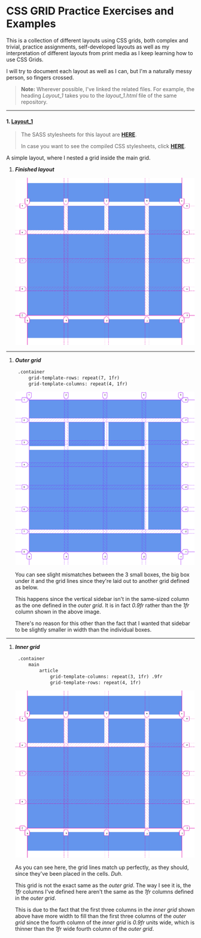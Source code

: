 # CSS GRID Practice Exercises and Examples


This is a collection of different layouts using CSS grids, both complex and trivial, practice assignments, self-developed layouts as well as my interpretation of different layouts from print media as I keep learning how to use CSS Grids. 

I will try to document each layout as well as I can, but I'm a naturally messy person, so fingers crossed.

> **Note:** Wherever possible, I've linked the related files. For example, the heading *Layout_1* takes you to the *layout_1.html* file of the same repository.

------

#### 1. [Layout_1](html/layout_1.html)

> The SASS stylesheets for this layout are **[HERE](assets/layout_1/layout_1.sass)**. 
> 
> In case you want to see the compiled CSS stylesheets, click **[HERE](assets/layout_1/layout_1.css)**.

A simple layout, where I nested a grid inside the main grid. 
1. ***Finished layout***

    ![Layout 1](assets/README/layout_1/Inner&#32;grid.png) 

------
1. ***Outer grid***
  
        .container
            grid-template-rows: repeat(7, 1fr)
            grid-template-columns: repeat(4, 1fr)

    ![Outer grid](assets/README/layout_1/Outer&#32;grid.png)

    You can see slight mismatches between the 3 small boxes, the big box under it and the grid lines since they're laid out to another grid defined as below.

    This happens since the vertical sidebar isn't in the same-sized column as the one defined in the *outer grid*. It is in fact *0.9fr* rather than the *1fr* column shown in the above image. 
    
    There's no reason for this other than the fact that I wanted that sidebar to be slightly smaller in width than the individual boxes.

------
1. ***Inner grid*** 
  
        .container
            main
                article
                    grid-template-columns: repeat(3, 1fr) .9fr
                    grid-template-rows: repeat(4, 1fr)

    ![Inner grid](assets/README/layout_1/Inner&#32;grid.png)

    As you can see here, the grid lines match up perfectly, as they should, since they've been placed in the cells. *Duh*.

    This grid is not the exact same as the *outer grid*. The way I see it is, the *1fr* columns I've defined here aren't the same as the *1fr* columns defined in the *outer grid*. 
    
    This is due to the fact that the first three columns in the *inner grid* shown above have more width to fill than the first three columns of the *outer grid* since the fourth column of the *inner grid* is *0.9fr* units wide, which is thinner than the *1fr* wide fourth column of the *outer grid*.